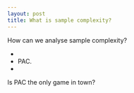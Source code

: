 ```yaml
---
layout: post
title: What is sample complexity?
---
```


How can we analyse sample complexity?

-
- PAC.
-

Is PAC the only game in town?
